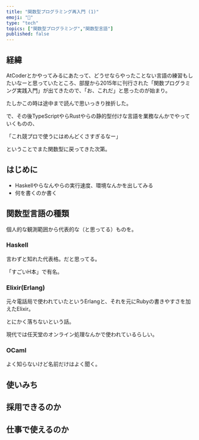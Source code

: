```yaml
---
title: "関数型プログラミング再入門 (1)"
emoji: "💆"
type: "tech"
topics: ["関数型プログラミング","関数型言語"]
published: false
---
```


## 経緯

AtCoderとかやってみるにあたって、どうせならやったことない言語の練習もしたいなーと思っていたところ、部屋から2015年に刊行された「関数プログラミング実践入門」が出てきたので、「お、これだ」と思ったのが始まり。

たしかこの時は途中まで読んで思いっきり挫折した。

で、その後TypeScriptやらRustやらの静的型付けな言語を業務なんかでやっていくものの、

「これ競プロで使うにはめんどくさすぎるなー」

ということでまた関数型に戻ってきた次第。

## はじめに

- Haskellやらなんやらの実行速度、環境なんかを出してみる
- 何を書くのか書く

## 関数型言語の種類
個人的な観測範囲から代表的な（と思ってる）ものを。

### Haskell
言わずと知れた代表格。だと思ってる。

「すごいH本」で有名。

### Elixir(Erlang)
元々電話局で使われていたというErlangと、それを元にRubyの書きやすさを加えたElixir。

とにかく落ちないという話。

現代では任天堂のオンライン処理なんかで使われているらしい。

### OCaml
よく知らないけど名前だけはよく聞く。

## 使いみち


## 採用できるのか

## 仕事で使えるのか
